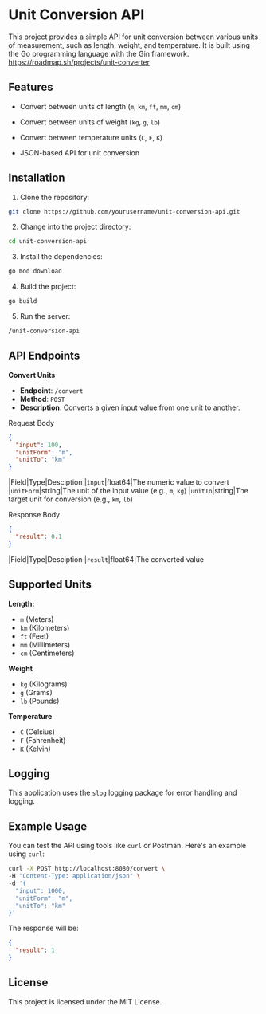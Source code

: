 # Unit Conversion API

  

This project provides a simple API for unit conversion between various units of measurement, such as length, weight, and temperature. It is built using the Go programming language with the Gin framework.
https://roadmap.sh/projects/unit-converter


## Features

  

- Convert between units of length (`m`, `km`, `ft`, `mm`, `cm`)

- Convert between units of weight (`kg`, `g`, `lb`)

- Convert between temperature units (`C`, `F`, `K`)

- JSON-based API for unit conversion

  

## Installation

  

1. Clone the repository:
```bash
git clone https://github.com/yourusername/unit-conversion-api.git
```
2. Change into the project directory: 
```bash
cd unit-conversion-api
```
3. Install the dependencies: 
```bash
go mod download
```
4. Build the project:
```bash
go build
```
5.  Run the server:
```bash
/unit-conversion-api
```

  

## API Endpoints

**Convert Units**
 - **Endpoint**: `/convert`
 - **Method**: `POST`
 - **Description**: Converts a given input value from one unit to another.

Request Body
```json
{
  "input": 100,
  "unitForm": "m",
  "unitTo": "km"
}
```
|Field|Type|Desciption
|`input`|float64|The numeric value to convert
|`unitForm`|string|The unit of the input value (e.g., `m`, `kg`)
|`unitTo`|string|The target unit for conversion (e.g., `km`, `lb`)

Response Body

```json
{
  "result": 0.1
}
```
|Field|Type|Desciption
|`result`|float64|The converted value

## Supported Units
**Length:**
 - `m` (Meters)
 - `km` (Kilometers)
 - `ft` (Feet)
 - `mm` (Millimeters)
 - `cm` (Centimeters)
 
 **Weight**
 
 - `kg` (Kilograms)
 - `g` (Grams)
 - `lb` (Pounds)

**Temperature**

 - `C` (Celsius)
 - `F` (Fahrenheit)
 - `K` (Kelvin)

## Logging
This application uses the `slog` logging package for error handling and logging.

## Example Usage
You can test the API using tools like `curl` or Postman. Here's an example using `curl`:
```bash
curl -X POST http://localhost:8080/convert \
-H "Content-Type: application/json" \
-d '{
  "input": 1000,
  "unitForm": "m",
  "unitTo": "km"
}'
```
The response will be:
```json
{
  "result": 1
}
```

## License

This project is licensed under the MIT License.
